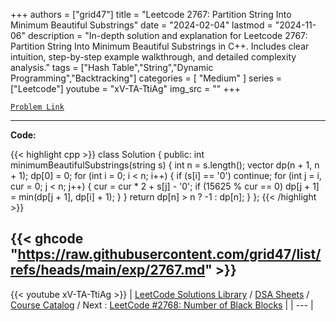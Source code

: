 
+++
authors = ["grid47"]
title = "Leetcode 2767: Partition String Into Minimum Beautiful Substrings"
date = "2024-02-04"
lastmod = "2024-11-06"
description = "In-depth solution and explanation for Leetcode 2767: Partition String Into Minimum Beautiful Substrings in C++. Includes clear intuition, step-by-step example walkthrough, and detailed complexity analysis."
tags = ["Hash Table","String","Dynamic Programming","Backtracking"]
categories = [
    "Medium"
]
series = ["Leetcode"]
youtube = "xV-TA-TtiAg"
img_src = ""
+++



[`Problem Link`](https://leetcode.com/problems/partition-string-into-minimum-beautiful-substrings/description/)

---
**Code:**

{{< highlight cpp >}}
class Solution {
public:
        int minimumBeautifulSubstrings(string s) {
        int n = s.length();
        vector<int> dp(n + 1, n + 1);
        dp[0] = 0;
        for (int i = 0; i < n; i++) {
            if (s[i] == '0') continue;
            for (int j = i, cur = 0; j < n; j++) {
                cur = cur * 2 + s[j] - '0';
                if (15625 % cur == 0)
                    dp[j + 1] = min(dp[j + 1], dp[i] + 1);
            }
        }
        return dp[n] > n ? -1 : dp[n];
    }
};
{{< /highlight >}}

{{< ghcode "https://raw.githubusercontent.com/grid47/list/refs/heads/main/exp/2767.md" >}}
---
{{< youtube xV-TA-TtiAg >}}
| [LeetCode Solutions Library](https://grid47.xyz/leetcode/) / [DSA Sheets](https://grid47.xyz/sheets/) / [Course Catalog](https://grid47.xyz/courses/) / Next : [LeetCode #2768: Number of Black Blocks](https://grid47.xyz/leetcode/solution-2768-number-of-black-blocks/) |
| --- |
